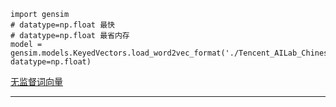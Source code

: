 ```
import gensim
# datatype=np.float 最快
# datatype=np.float 最省内存
model = gensim.models.KeyedVectors.load_word2vec_format('./Tencent_AILab_ChineseEmbedding.txt', datatype=np.float)
```

[无监督词向量][1]


---
[1]: https://x-algo.cn/index.php/2018/11/12/3083/
